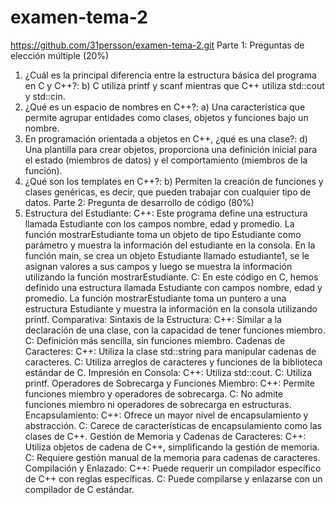 # examen-tema-2
https://github.com/31persson/examen-tema-2.git
Parte 1: Preguntas de elección múltiple (20%)
 1. ¿Cuál es la principal diferencia entre la estructura básica del programa en C y C++?: b) C utiliza printf y scanf mientras que C++ utiliza std::cout y std::cin.
 2. ¿Qué es un espacio de nombres en C++?: a) Una característica que permite agrupar entidades como clases, objetos y funciones bajo un nombre.
 3. En programación orientada a objetos en C++, ¿qué es una clase?: d) Una plantilla para crear objetos, proporciona una definición inicial para el estado (miembros de datos) y el comportamiento (miembros de la función).
 4. ¿Qué son los templates en C++?: b) Permiten la creación de funciones y clases genéricas, es decir, que pueden trabajar con cualquier tipo de datos.
Parte 2: Pregunta de desarrollo de código (80%)
 1. Estructura del Estudiante: C++: Este programa define una estructura llamada Estudiante con los campos nombre, edad y promedio. La función mostrarEstudiante toma un objeto de tipo Estudiante como parámetro y muestra la información del estudiante en la consola. En la función main, se crea un objeto Estudiante llamado estudiante1, se le asignan valores a sus campos y luego se muestra la información utilizando la función mostrarEstudiante.
    C: En este código en C, hemos definido una estructura llamada Estudiante con campos nombre, edad y promedio. La función mostrarEstudiante toma un puntero a una estructura Estudiante y muestra la información en la consola utilizando printf.
    Comparativa: Sintaxis de la Estructura: C++: Similar a la declaración de una clase, con la capacidad de tener funciones miembro. C: Definición más sencilla, sin funciones miembro. Cadenas de Caracteres: C++: Utiliza la clase std::string para manipular cadenas de caracteres. C: Utiliza arreglos de caracteres y funciones de la biblioteca estándar de C. Impresión en Consola: C++: Utiliza std::cout. C: Utiliza printf. Operadores de Sobrecarga y Funciones Miembro: C++: Permite funciones miembro y operadores de sobrecarga. C: No admite funciones miembro ni operadores de sobrecarga en estructuras. Encapsulamiento: C++: Ofrece un mayor nivel de encapsulamiento y abstracción. C: Carece de características de encapsulamiento como las clases de C++. Gestión de Memoria y Cadenas de Caracteres: C++: Utiliza objetos de cadena de C++, simplificando la gestión de memoria. C: Requiere gestión manual de la memoria para cadenas de caracteres. Compilación y Enlazado: C++: Puede requerir un compilador específico de C++ con reglas específicas. C: Puede compilarse y enlazarse con un compilador de C estándar.
